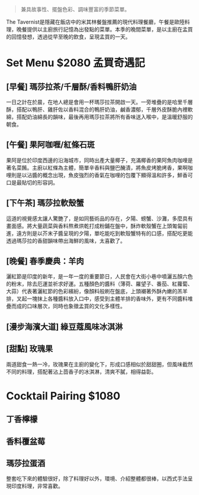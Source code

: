 > 兼具故事性、擺盤色彩、調味豐富的季節菜單。

The Tavernist是隱藏在飯店中的米其林餐盤推薦的現代料理餐廳，午餐是歐陸料理，晚餐提供以主廚旅行記憶為出發點的菜單。本季的晚間菜單，是以主廚在孟買的回憶發想，透過從早至晚的飲食，呈現孟買的一天。
# Set Menu $2080 孟買奇遇記
## [早餐] 瑪莎拉茶/千層酥/香料鴨肝奶油
一日之計在於晨，在地人總是會用一杯瑪莎拉茶開啟一天。一旁堆疊的是哈里千層酥，搭配以鴨肝、雞肝佐以香料混合的鴨肝奶油，鹹香濃郁，千層外皮酥脆內裡軟綿，搭配奶油綿長的韻味，最後再用瑪莎拉茶將所有香味送入喉中，是溫暖舒服的朝食。
## [午餐] 果阿咖喱/紅條石斑
果阿是位於印度西邊的沿海城市，同時出產大量椰子，充滿椰香的果阿魚肉咖哩是著名菜餚。主廚以紅條為主體，簡單辛香料與鹽巴醃漬，將魚皮烤脆烤香，果啊咖哩則是以沾醬的概念出現，魚皮強烈的香氣在咖哩的包覆下顯得溫和許多，鮮香可口是最貼切的形容詞。
## [下午茶] 瑪莎拉軟殼蟹
這道的視覺感太讓人驚艷了，是如同藝術品的存在，夕陽、螃蟹、沙灘，多麼具有畫面感。將大量蔬菜與香料熬煮烘乾打成粉鋪在盤中，酥炸軟殼蟹在上頭匍匐前進，遠方則是以芥末子醬呈現的夕陽，單吃能吃到軟殼蟹特有的口感，搭配吃更能透過瑪莎拉的香甜韻味帶出海鮮的風味，太喜歡了。
## [晚餐] 春季慶典：羊肉
灑紅節是印度的新年，是一年一度的重要節日，人民會在大街小巷中噴灑五顏六色的粉末，除去厄運並祈求好運。五種顏色的醬料（薄荷、羅望子、番茄、紅蘿蔔、大蒜）代表著灑紅節的色彩繽紛，像顏料般刷在盤底，上頭襯著外酥內嫩的羔羊排，叉起一塊抹上各種醬料放入口中，感受到主體羊排的香味外，更有不同醬料堆疊而成的口味層次，同時也象徵孟買的文化多樣性。
## [漫步海濱大道] 綠豆蔻風味冰淇淋
## [甜點] 玫瑰果
兩道甜食一熱一冷，玫瑰果在主廚的變化下，形成口感相似於甜甜圈，但風味截然不同的料理，搭配著沾上茴香子的冰淇淋，清爽不膩，相得益彰。

# Cocktail Pairing $1080
## 丁香檸檬
## 香料覆盆莓
## 瑪莎拉蛋酒

整套吃下來的體驗很好，除了料理好以外，環境、介紹整體都很棒，以西式手法呈現印度料理，非常喜歡。